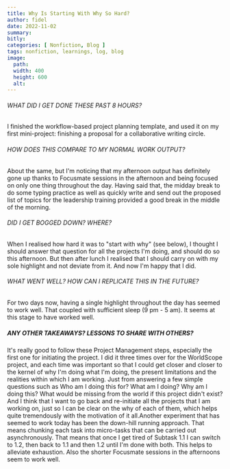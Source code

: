 ```yaml
---
title: Why Is Starting With Why So Hard?
author: fidel
date: 2022-11-02
summary: 
bitly: 
categories: [ Nonfiction, Blog ]
tags: nonfiction, learnings, log, blog
image:
  path: 
  width: 400 
  height: 600 
  alt:
---
```




<!---Wednesday 02 November 2022--->

###### WHAT DID I GET DONE THESE PAST 8 HOURS?
I finished the workflow-based project planning template, and used it on my first mini-project: finishing a proposal for a collaborative writing circle.

###### HOW DOES THIS COMPARE TO MY NORMAL WORK OUTPUT?
About the same, but I'm noticing that my afternoon output has definitely gone up thanks to Focusmate sessions in the afternoon and being focused on only one thing throughout the day. Having said that, the midday break to do some typing practice as well as quickly write and send out the proposed list of topics for the leadership training provided a good break in the middle of the morning.


###### DID I GET BOGGED DOWN? WHERE?
When I realised how hard it was to "start with why" (see below), I thought I should answer that question for all the projects I'm doing, and should do so this afternoon. But then after lunch I realised that I should carry on with my sole highlight and not deviate from it. And now I'm happy that I did.

###### WHAT WENT WELL? HOW CAN I REPLICATE THIS IN THE FUTURE?
For two days now, having a single highlight throughout the day has seemed to work well. That coupled with sufficient sleep (9 pm - 5 am). It seems at this stage to have worked well.


##### ANY OTHER TAKEAWAYS? LESSONS TO SHARE WITH OTHERS?
It's really good to follow these Project Management steps, especially the first one for initiating the project. I did it three times over for the WorldScope project, and each time was important so that I could get closer and closer to the kernel of why I'm doing what I'm doing, the present limitations and the realities within which I am working. Just from answering a few simple questions such as Who am I doing this for? What am I doing? Why am I doing this? What would be missing from the world if this project didn't exist? And I think that I want to go back and re-initiate all the projects that I am working on, just so I can be clear on the why of each of them, which helps quite tremendously with the motivation of it all.Another experiment that has seemed to work today has been the down-hill running approach. That means chunking each task into micro-tasks that can be carried out asynchronously. That means that once I get tired of Subtask 1.1 I can switch to 1.2, then back to 1.1 and then 1.2 until I'm done with both. This helps to alleviate exhaustion. Also the shorter Focusmate sessions in the afternoons seem to work well. 